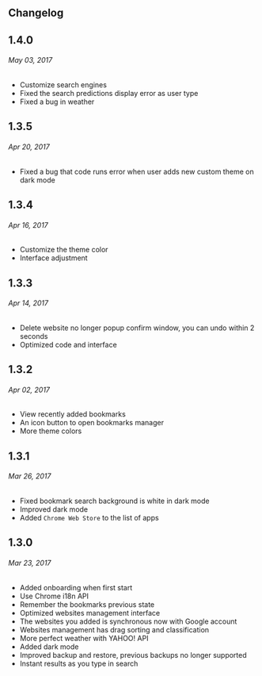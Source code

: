 ## Changelog

## 1.4.0
###### _May 03, 2017_
- Customize search engines
- Fixed the search predictions display error as user type
- Fixed a bug in weather

## 1.3.5
###### _Apr 20, 2017_
- Fixed a bug that code runs error when user adds new custom theme on dark mode

## 1.3.4
###### _Apr 16, 2017_
- Customize the theme color
- Interface adjustment

## 1.3.3
###### _Apr 14, 2017_
- Delete website no longer popup confirm window, you can undo within 2 seconds
- Optimized code and interface

## 1.3.2
###### _Apr 02, 2017_
- View recently added bookmarks
- An icon button to open bookmarks manager
- More theme colors

## 1.3.1
###### _Mar 26, 2017_
- Fixed bookmark search background is white in dark mode
- Improved dark mode
- Added `Chrome Web Store` to the list of apps

## 1.3.0
###### _Mar 23, 2017_
- Added onboarding when first start
- Use Chrome i18n API
- Remember the bookmarks previous state
- Optimized websites management interface
- The websites you added is synchronous now with Google account
- Websites management has drag sorting and classification
- More perfect weather with YAHOO! API
- Added dark mode
- Improved backup and restore, previous backups no longer supported
- Instant results as you type in search
